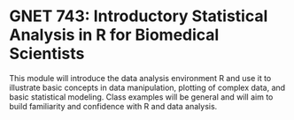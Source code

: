 # GNET 743: Introductory Statistical Analysis in R for Biomedical Scientists

This module will introduce the data analysis environment R and use it to illustrate basic concepts in data manipulation, plotting of complex data, and basic statistical modeling. Class examples will be general and will aim to build familiarity and confidence with R and data analysis.
